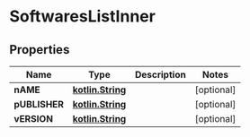 # SoftwaresListInner

## Properties
Name | Type | Description | Notes
------------ | ------------- | ------------- | -------------
**nAME** | [**kotlin.String**](.md) |  |  [optional]
**pUBLISHER** | [**kotlin.String**](.md) |  |  [optional]
**vERSION** | [**kotlin.String**](.md) |  |  [optional]
